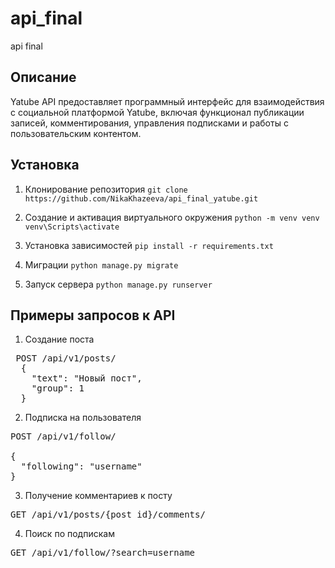 # api_final
api final

## Описание
Yatube API предоставляет программный интерфейс
для взаимодействия с социальной платформой Yatube,
включая функционал публикации записей, комментирования, 
управления подписками и работы с пользовательским контентом.

## Установка
1. Клонирование репозитория
`git clone https://github.com/NikaKhazeeva/api_final_yatube.git`

2. Создание и активация виртуального окружения
`python -m venv venv
venv\Scripts\activate`

3. Установка зависимостей
`pip install -r requirements.txt`

4. Миграции
`python manage.py migrate`

5. Запуск сервера
`python manage.py runserver`

## Примеры запросов к API
1. Создание поста
<pre> POST /api/v1/posts/ 
  { 
    "text": "Новый пост", 
    "group": 1 
  }  </pre>
2. Подписка на пользователя
<pre>POST /api/v1/follow/

{
  "following": "username"
}</pre>
3. Получение комментариев к посту
<pre>GET /api/v1/posts/{post_id}/comments/</pre>
4. Поиск по подпискам
<pre>GET /api/v1/follow/?search=username</pre>

